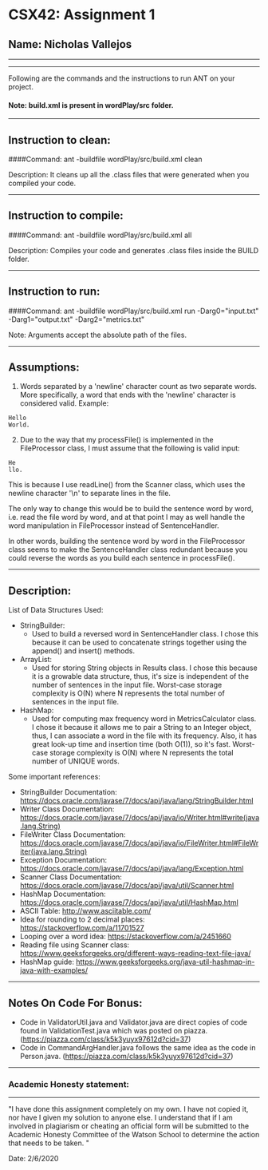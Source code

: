 # CSX42: Assignment 1
## Name: Nicholas Vallejos

-----------------------------------------------------------------------
-----------------------------------------------------------------------


Following are the commands and the instructions to run ANT on your project.
#### Note: build.xml is present in wordPlay/src folder.

-----------------------------------------------------------------------
## Instruction to clean:

####Command: ant -buildfile wordPlay/src/build.xml clean

Description: It cleans up all the .class files that were generated when you
compiled your code.

-----------------------------------------------------------------------
## Instruction to compile:

####Command: ant -buildfile wordPlay/src/build.xml all

Description: Compiles your code and generates .class files inside the BUILD folder.

-----------------------------------------------------------------------
## Instruction to run:

####Command: ant -buildfile wordPlay/src/build.xml run -Darg0="input.txt" -Darg1="output.txt" -Darg2="metrics.txt"

Note: Arguments accept the absolute path of the files.

-----------------------------------------------------------------------
## Assumptions:
1. Words separated by a 'newline' character count as two separate words. More specifically, a word that ends with the 'newline' character is considered valid. Example:
```
Hello
World.
```
2. Due to the way that my processFile() is implemented in the FileProcessor class, I must assume that the following is valid input:
```
He
llo.
```
   This is because I use readLine() from the Scanner class, which uses the newline character '\\n' to separate lines in the file.

   The only way to change this would be to build the sentence word by word, i.e. read the file word by word, and at that point I may as well handle the word manipulation in FileProcessor instead of SentenceHandler.

   In other words, building the sentence word by word in the FileProcessor class seems to make the SentenceHandler class redundant because you could reverse the words as you build each sentence in processFile().

-----------------------------------------------------------------------
## Description:

List of Data Structures Used:
- StringBuilder:
	- Used to build a reversed word in SentenceHandler class. I chose this because it can be used to concatenate strings together using the append() and insert() methods.
- ArrayList:
	- Used for storing String objects in Results class. I chose this because it is a growable data structure, thus, it's size is independent of the number of sentences in the input file. Worst-case storage complexity is O(N) where N represents the total number of sentences in the input file.
- HashMap:
 	- Used for computing max frequency word in MetricsCalculator class. I chose it because it allows me to pair a String to an Integer object, thus, I can associate a word in the file with its frequency. Also, it has great look-up time and insertion time (both O(1)), so it's fast. Worst-case storage complexity is O(N) where N represents the total number of UNIQUE words.

Some important references:
- StringBuilder Documentation: https://docs.oracle.com/javase/7/docs/api/java/lang/StringBuilder.html
- Writer Class Documentation: https://docs.oracle.com/javase/7/docs/api/java/io/Writer.html#write(java.lang.String)
- FileWriter Class Documentation: https://docs.oracle.com/javase/7/docs/api/java/io/FileWriter.html#FileWriter(java.lang.String)
- Exception Documentation: https://docs.oracle.com/javase/7/docs/api/java/lang/Exception.html
- Scanner Class Documentation: https://docs.oracle.com/javase/7/docs/api/java/util/Scanner.html
- HashMap Documentation: https://docs.oracle.com/javase/7/docs/api/java/util/HashMap.html
- ASCII Table: http://www.asciitable.com/
- Idea for rounding to 2 decimal places: https://stackoverflow.com/a/11701527
- Looping over a word idea: https://stackoverflow.com/a/2451660
- Reading file using Scanner class: https://www.geeksforgeeks.org/different-ways-reading-text-file-java/
- HashMap guide: https://www.geeksforgeeks.org/java-util-hashmap-in-java-with-examples/

-----------------------------------------------------------------------
## Notes On Code For Bonus:

- Code in ValidatorUtil.java and Validator.java are direct copies of code found in ValidationTest.java which was posted on piazza. (https://piazza.com/class/k5k3yuyx97612d?cid=37)
- Code in CommandArgHandler.java follows the same idea as the code in Person.java. (https://piazza.com/class/k5k3yuyx97612d?cid=37)


-----------------------------------------------------------------------
### Academic Honesty statement:
-----------------------------------------------------------------------

"I have done this assignment completely on my own. I have not copied
it, nor have I given my solution to anyone else. I understand that if
I am involved in plagiarism or cheating an official form will be
submitted to the Academic Honesty Committee of the Watson School to
determine the action that needs to be taken. "

Date: 2/6/2020
